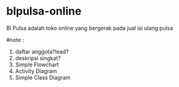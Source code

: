 # blpulsa-online
Bl Pulsa adalah toko online yang bergerak pada jual isi ulang pulsa 

#note :
1. daftar anggota?lead?
2. deskripsi singkat?
3. Simple Flowchart
4. Activity Diagram
5. Simple Class Diagram

